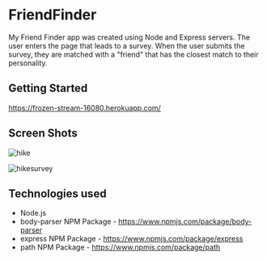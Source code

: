 # FriendFinder

My Friend Finder app was created using Node and Express servers. The user enters the page that leads to a survey. When the user submits the survey, they are matched with a "friend" that has the closest match to their personality.

## Getting Started
https://frozen-stream-16080.herokuapp.com/

## Screen Shots

![hike](https://user-images.githubusercontent.com/38441292/45400584-5e25c400-b612-11e8-8264-f1bcc3c5476a.JPG)

![hikesurvey](https://user-images.githubusercontent.com/38441292/45400624-90cfbc80-b612-11e8-96fa-260520892c71.JPG)

## Technologies used
- Node.js
- body-parser NPM Package - https://www.npmjs.com/package/body-parser
- express NPM Package - https://www.npmjs.com/package/express
- path NPM Package - https://www.npmjs.com/package/path

